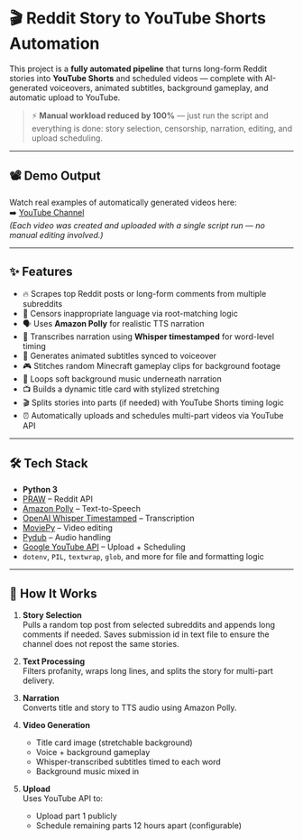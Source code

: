 # 🎬 Reddit Story to YouTube Shorts Automation

This project is a **fully automated pipeline** that turns long-form Reddit stories into **YouTube Shorts** and scheduled videos — complete with AI-generated voiceovers, animated subtitles, background gameplay, and automatic upload to YouTube.

> ⚡ **Manual workload reduced by 100%** — just run the script and everything is done: story selection, censorship, narration, editing, and upload scheduling.

---

## 📽️ Demo Output

Watch real examples of automatically generated videos here:  
➡️ [YouTube Channel](https://www.youtube.com/@Real_Reddit32)  
*(Each video was created and uploaded with a single script run — no manual editing involved.)*

---

## ✨ Features

- 🔥 Scrapes top Reddit posts or long-form comments from multiple subreddits
- 🧼 Censors inappropriate language via root-matching logic
- 🗣️ Uses **Amazon Polly** for realistic TTS narration
- 🧠 Transcribes narration using **Whisper timestamped** for word-level timing
- 📝 Generates animated subtitles synced to voiceover
- 🎮 Stitches random Minecraft gameplay clips for background footage
- 🎵 Loops soft background music underneath narration
- 📺 Builds a dynamic title card with stylized stretching
- 🎬 Splits stories into parts (if needed) with YouTube Shorts timing logic
- ⏰ Automatically uploads and schedules multi-part videos via YouTube API

---

## 🛠️ Tech Stack

- **Python 3**
- [PRAW](https://praw.readthedocs.io/) – Reddit API
- [Amazon Polly](https://aws.amazon.com/polly/) – Text-to-Speech
- [OpenAI Whisper Timestamped](https://github.com/linto-ai/whisper-timestamped) – Transcription
- [MoviePy](https://zulko.github.io/moviepy/) – Video editing
- [Pydub](https://github.com/jiaaro/pydub) – Audio handling
- [Google YouTube API](https://developers.google.com/youtube/registering_an_application) – Upload + Scheduling
- `dotenv`, `PIL`, `textwrap`, `glob`, and more for file and formatting logic

---

## 🚀 How It Works

1. **Story Selection**  
   Pulls a random top post from selected subreddits and appends long comments if needed. Saves submission id in text file to ensure the channel does not repost the same stories.

2. **Text Processing**  
   Filters profanity, wraps long lines, and splits the story for multi-part delivery.

3. **Narration**  
   Converts title and story to TTS audio using Amazon Polly.

4. **Video Generation**  
   - Title card image (stretchable background)
   - Voice + background gameplay
   - Whisper-transcribed subtitles timed to each word
   - Background music mixed in

5. **Upload**  
   Uses YouTube API to:
   - Upload part 1 publicly
   - Schedule remaining parts 12 hours apart (configurable)
